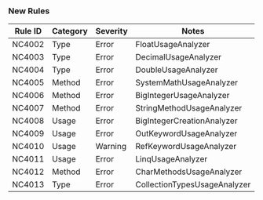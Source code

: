 ### New Rules

Rule ID | Category | Severity | Notes
--------|----------|----------|-------
NC4002 | Type | Error | FloatUsageAnalyzer
NC4003 | Type | Error | DecimalUsageAnalyzer
NC4004 | Type | Error | DoubleUsageAnalyzer
NC4005 | Method | Error    | SystemMathUsageAnalyzer
NC4006 | Method | Error    | BigIntegerUsageAnalyzer
NC4007 | Method | Error    | StringMethodUsageAnalyzer
NC4008 | Usage | Error    | BigIntegerCreationAnalyzer
NC4009 | Usage | Error    | OutKeywordUsageAnalyzer
NC4010 | Usage | Warning | RefKeywordUsageAnalyzer
NC4011 | Usage | Error    | LinqUsageAnalyzer
NC4012 | Method | Error    | CharMethodsUsageAnalyzer
NC4013 | Type | Error    | CollectionTypesUsageAnalyzer

